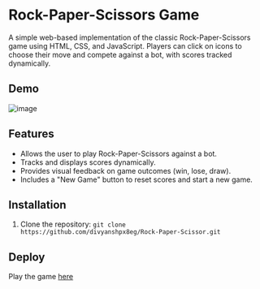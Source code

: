 # Rock-Paper-Scissors Game

A simple web-based implementation of the classic Rock-Paper-Scissors game using HTML, CSS, and JavaScript. Players can click on icons to choose their move and compete against a bot, with scores tracked dynamically.

## Demo

![image](https://github.com/user-attachments/assets/fd88b1f6-3e3d-4ef8-9cee-e4c14debdeff)

## Features

- Allows the user to play Rock-Paper-Scissors against a bot.
- Tracks and displays scores dynamically.
- Provides visual feedback on game outcomes (win, lose, draw).
- Includes a "New Game" button to reset scores and start a new game.

## Installation

1. Clone the repository: `git clone https://github.com/divyanshpx8eg/Rock-Paper-Scissor.git`

## Deploy

Play the game [here](https://deluxe-dragon-5e853d.netlify.app/)
